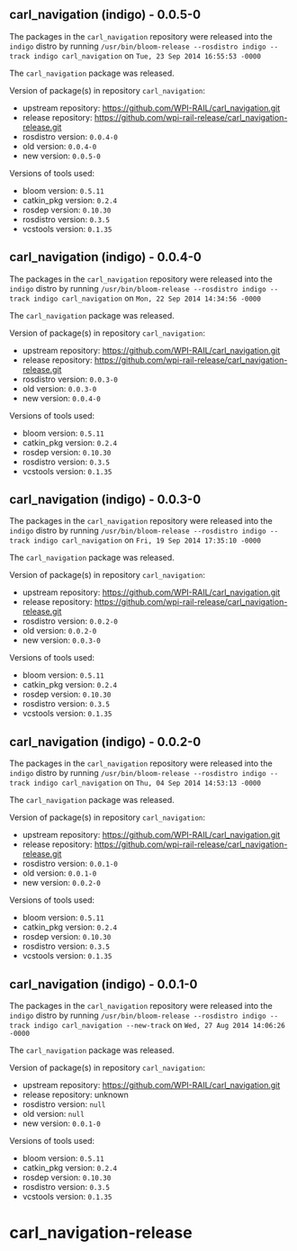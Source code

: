 ## carl_navigation (indigo) - 0.0.5-0

The packages in the `carl_navigation` repository were released into the `indigo` distro by running `/usr/bin/bloom-release --rosdistro indigo --track indigo carl_navigation` on `Tue, 23 Sep 2014 16:55:53 -0000`

The `carl_navigation` package was released.

Version of package(s) in repository `carl_navigation`:
- upstream repository: https://github.com/WPI-RAIL/carl_navigation.git
- release repository: https://github.com/wpi-rail-release/carl_navigation-release.git
- rosdistro version: `0.0.4-0`
- old version: `0.0.4-0`
- new version: `0.0.5-0`

Versions of tools used:
- bloom version: `0.5.11`
- catkin_pkg version: `0.2.4`
- rosdep version: `0.10.30`
- rosdistro version: `0.3.5`
- vcstools version: `0.1.35`


## carl_navigation (indigo) - 0.0.4-0

The packages in the `carl_navigation` repository were released into the `indigo` distro by running `/usr/bin/bloom-release --rosdistro indigo --track indigo carl_navigation` on `Mon, 22 Sep 2014 14:34:56 -0000`

The `carl_navigation` package was released.

Version of package(s) in repository `carl_navigation`:
- upstream repository: https://github.com/WPI-RAIL/carl_navigation.git
- release repository: https://github.com/wpi-rail-release/carl_navigation-release.git
- rosdistro version: `0.0.3-0`
- old version: `0.0.3-0`
- new version: `0.0.4-0`

Versions of tools used:
- bloom version: `0.5.11`
- catkin_pkg version: `0.2.4`
- rosdep version: `0.10.30`
- rosdistro version: `0.3.5`
- vcstools version: `0.1.35`


## carl_navigation (indigo) - 0.0.3-0

The packages in the `carl_navigation` repository were released into the `indigo` distro by running `/usr/bin/bloom-release --rosdistro indigo --track indigo carl_navigation` on `Fri, 19 Sep 2014 17:35:10 -0000`

The `carl_navigation` package was released.

Version of package(s) in repository `carl_navigation`:
- upstream repository: https://github.com/WPI-RAIL/carl_navigation.git
- release repository: https://github.com/wpi-rail-release/carl_navigation-release.git
- rosdistro version: `0.0.2-0`
- old version: `0.0.2-0`
- new version: `0.0.3-0`

Versions of tools used:
- bloom version: `0.5.11`
- catkin_pkg version: `0.2.4`
- rosdep version: `0.10.30`
- rosdistro version: `0.3.5`
- vcstools version: `0.1.35`


## carl_navigation (indigo) - 0.0.2-0

The packages in the `carl_navigation` repository were released into the `indigo` distro by running `/usr/bin/bloom-release --rosdistro indigo --track indigo carl_navigation` on `Thu, 04 Sep 2014 14:53:13 -0000`

The `carl_navigation` package was released.

Version of package(s) in repository `carl_navigation`:
- upstream repository: https://github.com/WPI-RAIL/carl_navigation.git
- release repository: https://github.com/wpi-rail-release/carl_navigation-release.git
- rosdistro version: `0.0.1-0`
- old version: `0.0.1-0`
- new version: `0.0.2-0`

Versions of tools used:
- bloom version: `0.5.11`
- catkin_pkg version: `0.2.4`
- rosdep version: `0.10.30`
- rosdistro version: `0.3.5`
- vcstools version: `0.1.35`


## carl_navigation (indigo) - 0.0.1-0

The packages in the `carl_navigation` repository were released into the `indigo` distro by running `/usr/bin/bloom-release --rosdistro indigo --track indigo carl_navigation --new-track` on `Wed, 27 Aug 2014 14:06:26 -0000`

The `carl_navigation` package was released.

Version of package(s) in repository `carl_navigation`:
- upstream repository: https://github.com/WPI-RAIL/carl_navigation.git
- release repository: unknown
- rosdistro version: `null`
- old version: `null`
- new version: `0.0.1-0`

Versions of tools used:
- bloom version: `0.5.11`
- catkin_pkg version: `0.2.4`
- rosdep version: `0.10.30`
- rosdistro version: `0.3.5`
- vcstools version: `0.1.35`


carl_navigation-release
=======================
